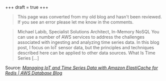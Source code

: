 +++
draft = true
+++

>This page was converted from my old blog and hasn't been reviewed. If you see an error please let me know in the comments.


> Michael Labib, Specialist Solutions Architect, In-Memory NoSQL You can use a number of AWS services to address the challenges associated with ingesting and analyzing time series data. In this blog post, I focus on IoT sensor data, but the principles and techniques described here can be applied to other data sources. What Is Time Series […]

Source: _[Managing IoT and Time Series Data with Amazon ElastiCache for Redis | AWS Database Blog](https://aws.amazon.com/blogs/database/managing-iot-and-time-series-data-with-amazon-elasticache-for-redis/)_